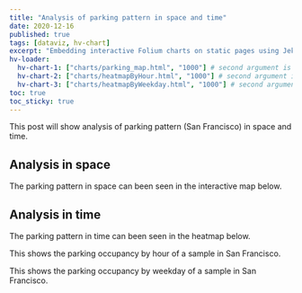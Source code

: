```yaml
---
title: "Analysis of parking pattern in space and time"
date: 2020-12-16
published: true
tags: [dataviz, hv-chart]
excerpt: "Embedding interactive Folium charts on static pages using Jekyll."
hv-loader:
  hv-chart-1: ["charts/parking_map.html", "1000"] # second argument is the height
  hv-chart-2: ["charts/heatmapByHour.html", "1000"] # second argument is the height
  hv-chart-3: ["charts/heatmapByWeekday.html", "1000"] # second argument is the height
toc: true
toc_sticky: true
---
```


This post will show analysis of parking pattern (San Francisco) in space and time. 

## Analysis in space

The parking pattern in space can been seen in the interactive map below.

<div id="hv-chart-1"></div>

## Analysis in time
The parking pattern in time can been seen in the heatmap below.

<div id="hv-chart-2"></div>

This shows the parking occupancy by hour of a sample in San Francisco.

<div id="hv-chart-3"></div>

This shows the parking occupancy by weekday of a sample in San Francisco.
